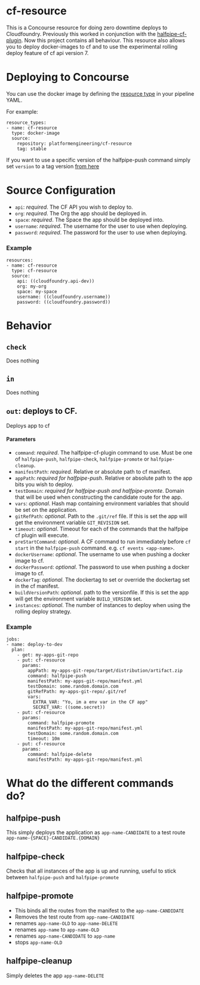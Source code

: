 # cf-resource
This is a Concourse resource for doing zero downtime deploys to Cloudfoundry. 
Previously this worked in conjunction with the [halfpipe-cf-plugin](https://github.com/springernature/halfpipe-cf-plugin).
Now this project contains all behaviour. This resource also allows you to deploy docker-images to cf and to use the experimental rolling deploy feature of cf api version 7.


# Deploying to Concourse

You can use the docker image by defining the [resource type](https://concourse-ci.org/resource-types.html) in your pipeline YAML.

For example:

```
resource_types:
- name: cf-resource
  type: docker-image
  source:
    repository: platformengineering/cf-resource
    tag: stable
```

If you want to use a specific version of the halfpipe-push command simply set `version` to a tag version [from here](https://github.com/springernature/halfpipe-cf-plugin/releases)

# Source Configuration

* `api`: _required_. The CF API you wish to deploy to.
* `org`: _required_. The Org the app should be deployed in.
* `space`: _required_. The Space the app should be deployed into.
* `username`: _required_. The username for the user to use when deploying.
* `password`: _required_. The password for the user to use when deploying.

### Example
```
resources:
- name: cf-resource
  type: cf-resource
  source:
    api: ((cloudfoundry.api-dev))
    org: my-org
    space: my-space
    username: ((cloudfoundry.username))
    password: ((cloudfoundry.password))
```

# Behavior

## `check`
Does nothing

## `in`
Does nothing

## `out`: deploys to CF.

Deploys app to cf

#### Parameters

* `command`: _required_. The halfpipe-cf-plugin command to use. Must be one of `halfpipe-push`, `halfpipe-check`, `halfpipe-promote` or `halfpipe-cleanup`.
* `manifestPath`: _required_. Relative or absolute path to cf manifest.
* `appPath`: _required for halfpipe-push_. Relative or absolute path to the app bits you wish to deploy.
* `testDomain`: _required for halfpipe-push and halfpipe-promte_. Domain that will be used when constructing the candidate route for the app.
* `vars`: _optional_. Hash map containing environment variables that should be set on the application.
* `gitRefPath`: _optional_. Path to the `.git/ref` file. If this is set the app will get the environment variable `GIT_REVISION` set.
* `timeout`: _optional_. Timeout for each of the commands that the halfpipe cf plugin will execute.
* `preStartCommand`: _optional_. A CF command to run immediately before `cf start` in the `halfpipe-push` command. e.g. `cf events <app-name>`.
* `dockerUsername`: _optional_. The username to use when pushing a docker image to cf.
* `dockerPassword`: _optional_. The password to use when pushing a docker image to cf.
* `dockerTag`: _optional_. The dockertag to set or override the dockertag set in the cf manifest.
* `buildVersionPath`: _optional_. path to the versionfile. If this is set the app will get the environment variable `BUILD_VERSION` set.
* `instances`: _optional_. The number of instances to deploy when using the rolling deploy strategy.

 
### Example
```
jobs:
- name: deploy-to-dev
  plan:
    - get: my-apps-git-repo
    - put: cf-resource
      params:
        appPath: my-apps-git-repo/target/distribution/artifact.zip
        command: halfpipe-push
        manifestPath: my-apps-git-repo/manifest.yml
        testDomain: some.random.domain.com
        gitRefPath: my-apps-git-repo/.git/ref
        vars:
          EXTRA_VAR: "Yo, im a env var in the CF app"
          SECRET_VAR: ((some.secret))
    - put: cf-resource
      params:
        command: halfpipe-promote
        manifestPath: my-apps-git-repo/manifest.yml
        testDomain: some.random.domain.com
        timeout: 10m
    - put: cf-resource
      params:
        command: halfpipe-delete
        manifestPath: my-apps-git-repo/manifest.yml
```

# What do the different commands do?

## halfpipe-push

This simply deploys the application as `app-name-CANDIDATE` to a test route `app-name-{SPACE}-CANDIDATE.{DOMAIN}`

## halfpipe-check

Checks that all instances of the app is up and running, useful to stick between `halfpipe-push` and `halfpipe-promote`

## halfpipe-promote

* This binds all the routes from the manifest to the `app-name-CANDIDATE`
* Removes the test route from `app-name-CANDIDATE`
* renames `app-name-OLD` to `app-name-DELETE`
* renames `app-name` to `app-name-OLD` 
* renames `app-name-CANDIDATE` to `app-name`
* stops `app-name-OLD`

## halfpipe-cleanup

Simply deletes the app `app-name-DELETE`


